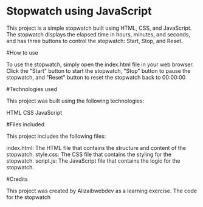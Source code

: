# Stopwatch using JavaScript

This project is a simple stopwatch built using HTML, CSS, and JavaScript. The stopwatch displays the elapsed time in hours, minutes, and seconds, and has three buttons to control the stopwatch: Start, Stop, and Reset.

#How to use

To use the stopwatch, simply open the index.html file in your web browser. Click the "Start" button to start the stopwatch, "Stop" button to pause the stopwatch, and "Reset" button to reset the stopwatch back to 00:00:00

#Technologies used

This project was built using the following technologies:

HTML
CSS
JavaScript

#Files included

This project includes the following files:

index.html: The HTML file that contains the structure and content of the stopwatch.
style.css: The CSS file that contains the styling for the stopwatch.
script.js: The JavaScript file that contains the logic for the stopwatch.

#Credits

This project was created by Alizaibwebdev as a learning exercise. The code for the stopwatch 



